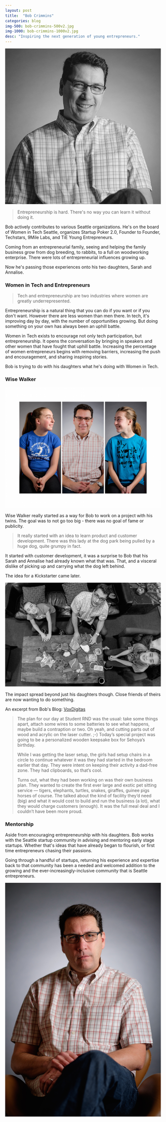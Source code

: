 ```yaml
---
layout: post
title:  "Bob Crimmins"
categories: blog
img-500: bob-crimmins-500v2.jpg
img-1000: bob-crimmins-1000v2.jpg
desc: "Inspiring the next generation of young entrepreneurs."
---
```


![Bob Crimmins](/images/bob-crimmins-1000v2.jpg)

> Entrepreneurship is hard. There's no way you can learn it without doing it.

Bob actively contributes to various Seattle organizations. He's on the board of Women in Tech Seattle, organizes Startup Poker 2.0, Founder to Founder, Techstars, 9Mile Labs, and TiE Young Entrepreneurs.

Coming from an entrepreneurial family, seeing and helping the family business grow from dog breeding, to rabbits, to a full on woodworking enterprise. There were lots of entrepreneurial influences growing up.

Now he's passing those experiences onto his two daughters, Sarah and Annalise.

### Women in Tech and Entrepreneurs

> Tech and entrepreneurship are two industries where women are greatly underrepresented.

Entrepreneurship is a natural thing that you can do if you want or if you don't want. However there are less women than men there. In tech, it's improving day by day, with the number of opportunities growing. But doing something on your own has always been an uphill battle.

Women in Tech exists to encourage not only tech participation, but entrepreneurship. It opens the conversation by bringing in speakers and other women that have fought that uphill battle. Increasing the percentage of women entrepreneurs begins with removing barriers, increasing the push and encouragement, and sharing inspiring stories.

Bob is trying to do with his daughters what he's doing with Women in Tech.

### Wise Walker

![With Daughters](/images/bob-crimmins/three-panel.jpg)

Wise Walker really started as a way for Bob to work on a project with his twins. The goal was to not go too big - there was no goal of fame or publicity.

> It really started with an idea to learn product and customer development. There was this lady at the dog park being pulled by a huge dog, quite grumpy in fact.

It started with customer development, it was a surprise to Bob that his Sarah and Annalise had already known what that was. That, and a visceral dislike of picking up and carrying what the dog left behind.

The idea for a Kickstarter came later.

![Working](/images/bob-crimmins/working.jpg)

The impact spread beyond just his daughters though. Close friends of theirs are now wanting to do something.

An excerpt from Bob's Blog: [VoxDigitas](http://voxdigitas.com)

>The plan for our day at Student RND was the usual: take some things apart, attach some wires to some batteries to
>see what happens, maybe build a contraption or two. Oh yeah, and cutting parts out of wood and acrylic on the laser
>cutter. ;-) Today’s special project was going to be a personalized wooden keepsake box for Sehoya’s birthday.
>
>While I was getting the laser setup, the girls had setup chairs in a circle to continue whatever it was they had
>started in the bedroom earlier that day. They were intent on keeping their activity a dad-free zone. They had
>clipboards, so that’s cool.
>
>Turns out, what they had been working on was their own business plan. They wanted to create the first ever large and
>exotic pet sitting service — tigers, elephants, turtles, snakes, giraffes, guinee pigs horses of course. The talked
>about the kind of facility they’d need (big) and what it would cost to build and run the business (a lot), what they
>would charge customers (enough).  It was the full meal deal and I couldn’t have been more proud.

### Mentorship

Aside from encouraging entrepreneurship with his daughters. Bob works with the Seattle startup community in advising and mentoring early stage startups. Whether that's ideas that have already began to flourish, or first time entrepreneurs chasing their passions.

Going through a handful of startups, returning his experience and expertise back to that community has been a needed and welcomed addition to the growing and the ever-increasingly-inclusive community that is Seattle entrepreneurs.

![Bob in Chair](/images/bob-crimmins/in-chair.jpg)
